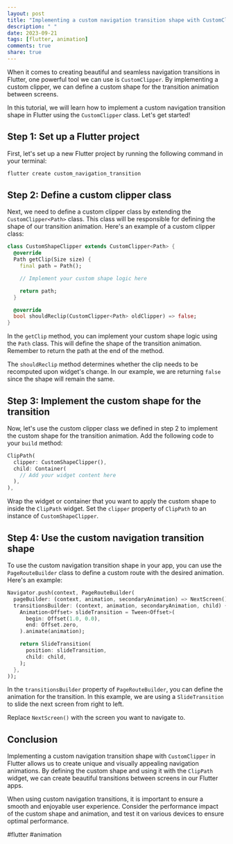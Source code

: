 ```yaml
---
layout: post
title: "Implementing a custom navigation transition shape with CustomClipper in Flutter"
description: " "
date: 2023-09-21
tags: [flutter, animation]
comments: true
share: true
---
```


When it comes to creating beautiful and seamless navigation transitions in Flutter, one powerful tool we can use is `CustomClipper`. By implementing a custom clipper, we can define a custom shape for the transition animation between screens.

In this tutorial, we will learn how to implement a custom navigation transition shape in Flutter using the `CustomClipper` class. Let's get started!

## Step 1: Set up a Flutter project
First, let's set up a new Flutter project by running the following command in your terminal:

```dart
flutter create custom_navigation_transition
```

## Step 2: Define a custom clipper class
Next, we need to define a custom clipper class by extending the `CustomClipper<Path>` class. This class will be responsible for defining the shape of our transition animation. Here's an example of a custom clipper class:

```dart
class CustomShapeClipper extends CustomClipper<Path> {
  @override
  Path getClip(Size size) {
    final path = Path();

    // Implement your custom shape logic here

    return path;
  }

  @override
  bool shouldReclip(CustomClipper<Path> oldClipper) => false;
}
```

In the `getClip` method, you can implement your custom shape logic using the `Path` class. This will define the shape of the transition animation. Remember to return the path at the end of the method.

The `shouldReclip` method determines whether the clip needs to be recomputed upon widget's change. In our example, we are returning `false` since the shape will remain the same.

## Step 3: Implement the custom shape for the transition
Now, let's use the custom clipper class we defined in step 2 to implement the custom shape for the transition animation. Add the following code to your `build` method:

```dart
ClipPath(
  clipper: CustomShapeClipper(),
  child: Container(
    // Add your widget content here
  ),
),
```

Wrap the widget or container that you want to apply the custom shape to inside the `ClipPath` widget. Set the `clipper` property of `ClipPath` to an instance of `CustomShapeClipper`.

## Step 4: Use the custom navigation transition shape
To use the custom navigation transition shape in your app, you can use the `PageRouteBuilder` class to define a custom route with the desired animation. Here's an example:

```dart
Navigator.push(context, PageRouteBuilder(
  pageBuilder: (context, animation, secondaryAnimation) => NextScreen(),
  transitionsBuilder: (context, animation, secondaryAnimation, child) {
    Animation<Offset> slideTransition = Tween<Offset>(
      begin: Offset(1.0, 0.0),
      end: Offset.zero,
    ).animate(animation);

    return SlideTransition(
      position: slideTransition,
      child: child,
    );
  },
));
```

In the `transitionsBuilder` property of `PageRouteBuilder`, you can define the animation for the transition. In this example, we are using a `SlideTransition` to slide the next screen from right to left.

Replace `NextScreen()` with the screen you want to navigate to.

## Conclusion

Implementing a custom navigation transition shape with `CustomClipper` in Flutter allows us to create unique and visually appealing navigation animations. By defining the custom shape and using it with the `ClipPath` widget, we can create beautiful transitions between screens in our Flutter apps.

When using custom navigation transitions, it is important to ensure a smooth and enjoyable user experience. Consider the performance impact of the custom shape and animation, and test it on various devices to ensure optimal performance.

#flutter #animation